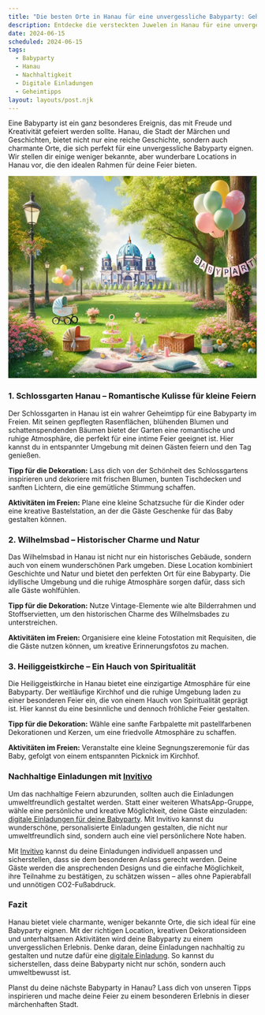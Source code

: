 ```yaml
---
title: "Die besten Orte in Hanau für eine unvergessliche Babyparty: Geheimtipps und kreative Ideen"
description: Entdecke die versteckten Juwelen in Hanau für eine unvergessliche Babyparty, einschließlich nachhaltiger Dekorationstipps und personalisierten digitalen Einladungen.
date: 2024-06-15
scheduled: 2024-06-15
tags:
  - Babyparty
  - Hanau
  - Nachhaltigkeit
  - Digitale Einladungen
  - Geheimtipps
layout: layouts/post.njk
---
```


Eine Babyparty ist ein ganz besonderes Ereignis, das mit Freude und Kreativität gefeiert werden sollte. Hanau, die Stadt der Märchen und Geschichten, bietet nicht nur eine reiche Geschichte, sondern auch charmante Orte, die sich perfekt für eine unvergessliche Babyparty eignen. Wir stellen dir einige weniger bekannte, aber wunderbare Locations in Hanau vor, die den idealen Rahmen für deine Feier bieten.

![Babyparty im Park](/img/picnic-park.webp)

### 1. **Schlossgarten Hanau – Romantische Kulisse für kleine Feiern**

Der Schlossgarten in Hanau ist ein wahrer Geheimtipp für eine Babyparty im Freien. Mit seinen gepflegten Rasenflächen, blühenden Blumen und schattenspendenden Bäumen bietet der Garten eine romantische und ruhige Atmosphäre, die perfekt für eine intime Feier geeignet ist. Hier kannst du in entspannter Umgebung mit deinen Gästen feiern und den Tag genießen.

**Tipp für die Dekoration:** Lass dich von der Schönheit des Schlossgartens inspirieren und dekoriere mit frischen Blumen, bunten Tischdecken und sanften Lichtern, die eine gemütliche Stimmung schaffen.

**Aktivitäten im Freien:** Plane eine kleine Schatzsuche für die Kinder oder eine kreative Bastelstation, an der die Gäste Geschenke für das Baby gestalten können.

### 2. **Wilhelmsbad – Historischer Charme und Natur**

Das Wilhelmsbad in Hanau ist nicht nur ein historisches Gebäude, sondern auch von einem wunderschönen Park umgeben. Diese Location kombiniert Geschichte und Natur und bietet den perfekten Ort für eine Babyparty. Die idyllische Umgebung und die ruhige Atmosphäre sorgen dafür, dass sich alle Gäste wohlfühlen.

**Tipp für die Dekoration:** Nutze Vintage-Elemente wie alte Bilderrahmen und Stoffservietten, um den historischen Charme des Wilhelmsbades zu unterstreichen.

**Aktivitäten im Freien:** Organisiere eine kleine Fotostation mit Requisiten, die die Gäste nutzen können, um kreative Erinnerungsfotos zu machen.

### 3. **Heiliggeistkirche – Ein Hauch von Spiritualität**

Die Heiliggeistkirche in Hanau bietet eine einzigartige Atmosphäre für eine Babyparty. Der weitläufige Kirchhof und die ruhige Umgebung laden zu einer besonderen Feier ein, die von einem Hauch von Spiritualität geprägt ist. Hier kannst du eine besinnliche und dennoch fröhliche Feier gestalten.

**Tipp für die Dekoration:** Wähle eine sanfte Farbpalette mit pastellfarbenen Dekorationen und Kerzen, um eine friedvolle Atmosphäre zu schaffen.

**Aktivitäten im Freien:** Veranstalte eine kleine Segnungszeremonie für das Baby, gefolgt von einem entspannten Picknick im Kirchhof.

### **Nachhaltige Einladungen mit [Invitivo](https://invitivo.com/create)**

Um das nachhaltige Feiern abzurunden, sollten auch die Einladungen umweltfreundlich gestaltet werden. Statt einer weiteren WhatsApp-Gruppe, wähle eine persönliche und kreative Möglichkeit, deine Gäste einzuladen: [digitale Einladungen für deine Babyparty](https://invitivo.com/). Mit Invitivo kannst du wunderschöne, personalisierte Einladungen gestalten, die nicht nur umweltfreundlich sind, sondern auch eine viel persönlichere Note haben. 

Mit [Invitivo](https://invitivo.com/) kannst du deine Einladungen individuell anpassen und sicherstellen, dass sie dem besonderen Anlass gerecht werden. Deine Gäste werden die ansprechenden Designs und die einfache Möglichkeit, ihre Teilnahme zu bestätigen, zu schätzen wissen – alles ohne Papierabfall und unnötigen CO2-Fußabdruck.

### **Fazit**

Hanau bietet viele charmante, weniger bekannte Orte, die sich ideal für eine Babyparty eignen. Mit der richtigen Location, kreativen Dekorationsideen und unterhaltsamen Aktivitäten wird deine Babyparty zu einem unvergesslichen Erlebnis. Denke daran, deine Einladungen nachhaltig zu gestalten und nutze dafür eine [digitale Einladung](https://invitivo.com). So kannst du sicherstellen, dass deine Babyparty nicht nur schön, sondern auch umweltbewusst ist.

Planst du deine nächste Babyparty in Hanau? Lass dich von unseren Tipps inspirieren und mache deine Feier zu einem besonderen Erlebnis in dieser märchenhaften Stadt.
